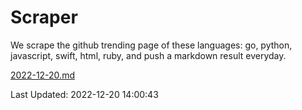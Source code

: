 # Scraper

We scrape the github trending page of these languages: go, python, javascript, swift, html, ruby, and push a markdown result everyday.

[2022-12-20.md](https://github.com/henson/Scraper/blob/master/2022-12-20.md)

Last Updated: 2022-12-20 14:00:43